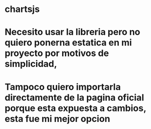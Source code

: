 # chartsjs
# Necesito usar la libreria pero no quiero ponerna estatica en mi proyecto por motivos de simplicidad, 
# Tampoco quiero importarla directamente de la pagina oficial porque esta expuesta a cambios, esta fue mi mejor opcion
